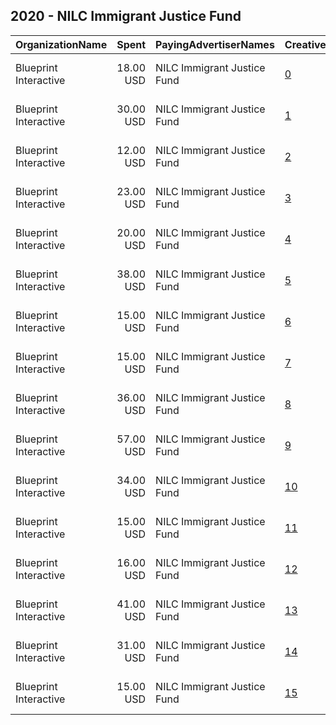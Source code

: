 ## 2020 - NILC Immigrant Justice Fund 
|OrganizationName|Spent|PayingAdvertiserNames|CreativeUrls|Impressions|Genders|AgeBrackets|CountryCodes|BillingAddresses|CandidateBallotInformation|
|:---|---:|:---|:---|---:|:---|:---|:---|:---|:---|
|Blueprint Interactive|18.00 USD|NILC Immigrant Justice Fund|[0](https://www.snap.com/political-ads/asset/3d697bbb85dcb7ff64464a2c0f88221f6d12cb39e8df8a9293b99c8d04b4de50?mediaType=mp4)|7,295||27+|united states|"1730 Rhode Island Ave NW Suite 1014,Washington,20036,US"||
|Blueprint Interactive|30.00 USD|NILC Immigrant Justice Fund|[1](https://www.snap.com/political-ads/asset/647ca606d40b806227ed35242ceb2f29e5315608784b0b5259958a48efca0903?mediaType=mp4)|11,479||27+|united states|"1730 Rhode Island Ave NW Suite 1014,Washington,20036,US"||
|Blueprint Interactive|12.00 USD|NILC Immigrant Justice Fund|[2](https://www.snap.com/political-ads/asset/fdf7825116d4025888e7aca122e8d091e17f8cf4992cd35addac8f2ea473eae5?mediaType=mp4)|11,062||16-30|united states|"1730 Rhode Island Ave NW Suite 1014,Washington,20036,US"||
|Blueprint Interactive|23.00 USD|NILC Immigrant Justice Fund|[3](https://www.snap.com/political-ads/asset/a26f431179151c0fe0439ce250db4719c9fd06049c31e18a5048e4cf5de3df74?mediaType=mp4)|22,147||16-30|united states|"1730 Rhode Island Ave NW Suite 1014,Washington,20036,US"||
|Blueprint Interactive|20.00 USD|NILC Immigrant Justice Fund|[4](https://www.snap.com/political-ads/asset/27e58679485f077dc442d41d57fa4d719ceaa91d3586e1466c5211fb63cdd8fb?mediaType=mp4)|8,248||27+|united states|"1730 Rhode Island Ave NW Suite 1014,Washington,20036,US"||
|Blueprint Interactive|38.00 USD|NILC Immigrant Justice Fund|[5](https://www.snap.com/political-ads/asset/193ee80d27f169a68b39e6b84589ce4326f84fb171fddcef47da62b4e604f7b2?mediaType=mp4)|10,844||27+|united states|"1730 Rhode Island Ave NW Suite 1014,Washington,20036,US"||
|Blueprint Interactive|15.00 USD|NILC Immigrant Justice Fund|[6](https://www.snap.com/political-ads/asset/e2601e7cb14cd443cf1f46aab762c85ce2a9dc5a092e2342dcd7b09a9d1f0fd3?mediaType=mp4)|14,260||16-30|united states|"1730 Rhode Island Ave NW Suite 1014,Washington,20036,US"||
|Blueprint Interactive|15.00 USD|NILC Immigrant Justice Fund|[7](https://www.snap.com/political-ads/asset/28b3d7b546e2bf969bb066851bb4fa6fc2f4a5487dd4f01328a9cb4408f6c5e6?mediaType=mp4)|6,106||27+|united states|"1730 Rhode Island Ave NW Suite 1014,Washington,20036,US"||
|Blueprint Interactive|36.00 USD|NILC Immigrant Justice Fund|[8](https://www.snap.com/political-ads/asset/110ae93b1dbfdc786b39ab5ed88fec37e13c7ad42f426b3c47f68a8ad6dc197e?mediaType=mp4)|32,864||16-30|united states|"1730 Rhode Island Ave NW Suite 1014,Washington,20036,US"||
|Blueprint Interactive|57.00 USD|NILC Immigrant Justice Fund|[9](https://www.snap.com/political-ads/asset/6fefc64e884cc11572a0d4350cc7ec38f3b045e43a52ab1b83f8941641e24e26?mediaType=mp4)|55,694||16-30|united states|"1730 Rhode Island Ave NW Suite 1014,Washington,20036,US"||
|Blueprint Interactive|34.00 USD|NILC Immigrant Justice Fund|[10](https://www.snap.com/political-ads/asset/76710cdbd131b590e5e9278aa474e94ab26fdbc12860f6cfaaa4a8704d0ee140?mediaType=mp4)|34,071||16-30|united states|"1730 Rhode Island Ave NW Suite 1014,Washington,20036,US"||
|Blueprint Interactive|15.00 USD|NILC Immigrant Justice Fund|[11](https://www.snap.com/political-ads/asset/73324836cac505681ce65b185772badcd7123dc1f684b5c82e9ca5f60aa9158b?mediaType=mp4)|14,717||16-30|united states|"1730 Rhode Island Ave NW Suite 1014,Washington,20036,US"||
|Blueprint Interactive|16.00 USD|NILC Immigrant Justice Fund|[12](https://www.snap.com/political-ads/asset/03163de64f97dc0c25c3307d4abe4597a86bbfdabf4634f95c9854602b0550e4?mediaType=mp4)|15,230||16-30|united states|"1730 Rhode Island Ave NW Suite 1014,Washington,20036,US"||
|Blueprint Interactive|41.00 USD|NILC Immigrant Justice Fund|[13](https://www.snap.com/political-ads/asset/7f19f2338b560c76244472ef904b09bd85e2a1dcb1841686828147133c1810ec?mediaType=mp4)|13,009||27+|united states|"1730 Rhode Island Ave NW Suite 1014,Washington,20036,US"||
|Blueprint Interactive|31.00 USD|NILC Immigrant Justice Fund|[14](https://www.snap.com/political-ads/asset/afd791ef823d499dd133ab6d6d8799d1be3648df9385a0b54a6eb21d9658bcb3?mediaType=mp4)|11,249||27+|united states|"1730 Rhode Island Ave NW Suite 1014,Washington,20036,US"||
|Blueprint Interactive|15.00 USD|NILC Immigrant Justice Fund|[15](https://www.snap.com/political-ads/asset/db5ffe72a299f33c6b763bd23e08f74fbb4ab92a971729aeca35cfd59e666529?mediaType=mp4)|5,482||27+|united states|"1730 Rhode Island Ave NW Suite 1014,Washington,20036,US"||
